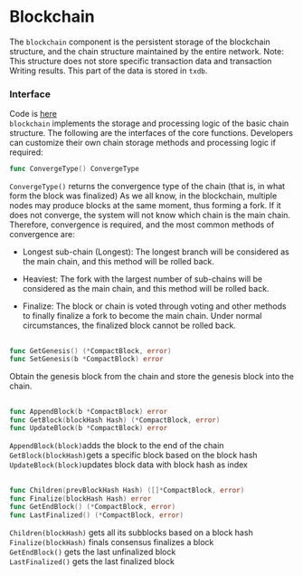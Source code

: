 # Blockchain  
The `blockchain` component is the persistent storage of the blockchain structure, and the chain structure maintained by the entire network. Note: This structure does not store specific transaction data and transaction Writing results. This part of the data is stored in `txdb`.





### Interface  
Code is [here](https://github.com/yu-org/yu/blob/master/core/blockchain/blockchain.go)  
`blockchain` implements the storage and processing logic of the basic chain structure. The following are the interfaces of the core functions. Developers can customize their own chain storage methods and processing logic if required: 

```go
func ConvergeType() ConvergeType
```
`ConvergeType()` returns the convergence type of the chain (that is, in what form the block was finalized)
As we all know, in the blockchain, multiple nodes may produce blocks at the same moment, thus forming a fork. If it does not converge, the system will not know which chain is the main chain. Therefore, convergence is required, and the most common methods of convergence are:  
- Longest sub-chain (Longest): The longest branch will be considered as the main chain, and this method will be rolled back.    

- Heaviest: The fork with the largest number of sub-chains will be considered as the main chain, and this method will be rolled back.    
- Finalize: The block or chain is voted through voting and other methods to finally finalize a fork to become the main chain. Under normal circumstances, the finalized block cannot be rolled back.   

##      
          
          
```go
func GetGenesis() (*CompactBlock, error)
func SetGenesis(b *CompactBlock) error
```
Obtain the genesis block from the chain and store the genesis block into the chain.

##

```go
func AppendBlock(b *CompactBlock) error
func GetBlock(blockHash Hash) (*CompactBlock, error)
func UpdateBlock(b *CompactBlock) error
``` 

`AppendBlock(block)`adds the block to the end of the chain  
`GetBlock(blockHash)`gets a specific block based on the block hash  
`UpdateBlock(block)`updates block data with block hash as index


##

```go
func Children(prevBlockHash Hash) ([]*CompactBlock, error)  
func Finalize(blockHash Hash) error  
func GetEndBlock() (*CompactBlock, error)
func LastFinalized() (*CompactBlock, error)
```  

`Children(blockHash)` gets all its subblocks based on a block hash  
`Finalize(blockHash)` finals consensus finalizes a block  
`GetEndBlock()` gets the last unfinalized block  
`LastFinalized()` gets the last finalized block

